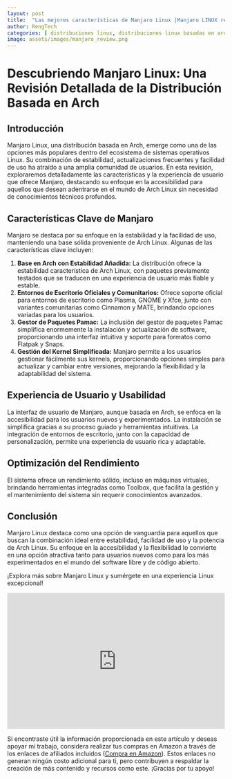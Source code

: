 ```yaml
---
layout: post
title:  "Las mejores características de Manjaro Linux |Manjaro LINUX review ESPAÑOL"
author: RengTech
categories: [ distribuciones linux, distribuciones linux basadas en arch-linux ]
image: assets/images/manjaro_review.png
---
```

# Descubriendo Manjaro Linux: Una Revisión Detallada de la Distribución Basada en Arch

## Introducción
Manjaro Linux, una distribución basada en Arch, emerge como una de las opciones más populares dentro del ecosistema de sistemas operativos Linux. Su combinación de estabilidad, actualizaciones frecuentes y facilidad de uso ha atraído a una amplia comunidad de usuarios. En esta revisión, exploraremos detalladamente las características y la experiencia de usuario que ofrece Manjaro, destacando su enfoque en la accesibilidad para aquellos que desean adentrarse en el mundo de Arch Linux sin necesidad de conocimientos técnicos profundos.

## Características Clave de Manjaro
Manjaro se destaca por su enfoque en la estabilidad y la facilidad de uso, manteniendo una base sólida proveniente de Arch Linux. Algunas de las características clave incluyen:

1. **Base en Arch con Estabilidad Añadida:** La distribución ofrece la estabilidad característica de Arch Linux, con paquetes previamente testados que se traducen en una experiencia de usuario más fiable y estable.
2. **Entornos de Escritorio Oficiales y Comunitarios:** Ofrece soporte oficial para entornos de escritorio como Plasma, GNOME y Xfce, junto con variantes comunitarias como Cinnamon y MATE, brindando opciones variadas para los usuarios.
3. **Gestor de Paquetes Pamac:** La inclusión del gestor de paquetes Pamac simplifica enormemente la instalación y actualización de software, proporcionando una interfaz intuitiva y soporte para formatos como Flatpak y Snaps.
4. **Gestión del Kernel Simplificada:** Manjaro permite a los usuarios gestionar fácilmente sus kernels, proporcionando opciones simples para actualizar y cambiar entre versiones, mejorando la flexibilidad y la adaptabilidad del sistema.

## Experiencia de Usuario y Usabilidad
La interfaz de usuario de Manjaro, aunque basada en Arch, se enfoca en la accesibilidad para los usuarios nuevos y experimentados. La instalación se simplifica gracias a su proceso guiado y herramientas intuitivas. La integración de entornos de escritorio, junto con la capacidad de personalización, permite una experiencia de usuario rica y adaptable.

## Optimización del Rendimiento
El sistema ofrece un rendimiento sólido, incluso en máquinas virtuales, brindando herramientas integradas como Toolbox, que facilita la gestión y el mantenimiento del sistema sin requerir conocimientos avanzados.

## Conclusión
Manjaro Linux destaca como una opción de vanguardia para aquellos que buscan la combinación ideal entre estabilidad, facilidad de uso y la potencia de Arch Linux. Su enfoque en la accesibilidad y la flexibilidad lo convierte en una opción atractiva tanto para usuarios nuevos como para los más experimentados en el mundo del software libre y de código abierto.


¡Explora más sobre Manjaro Linux y sumérgete en una experiencia Linux excepcional!

<iframe style="width:100%;" height="315" src="https://www.youtube.com/embed/Rb7hJiN1wpg?si=TQNUitJlGUZhFEs4" frameborder="0" allowfullscreen></iframe>

Si encontraste útil la información proporcionada en este artículo y deseas apoyar mi trabajo, considera realizar tus compras en Amazon a través de los enlaces de afiliados incluidos (<a href="https://amzn.to/3Rknqjn" rel="nofollow">Compra en Amazon</a>). Estos enlaces no generan ningún costo adicional para ti, pero contribuyen a respaldar la creación de más contenido y recursos como este. ¡Gracias por tu apoyo!


